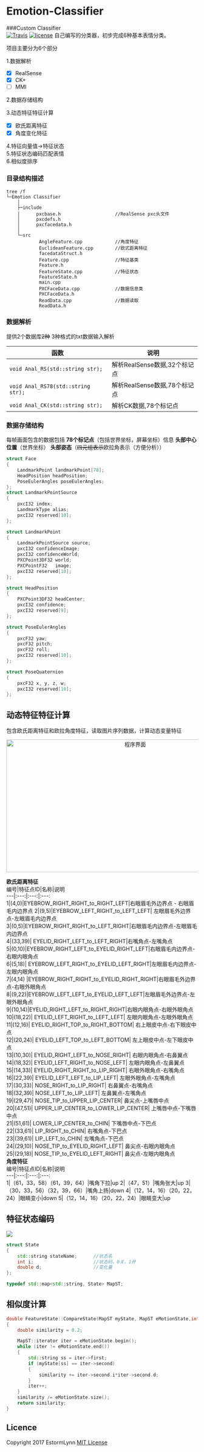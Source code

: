 ﻿# Emotion-Classifier    
###Custom Classifier   
[![Travis](https://img.shields.io/travis/rust-lang/rust.svg)]() [![license](https://img.shields.io/github/license/mashape/apistatus.svg)](https://opensource.org/licenses/MIT)
自己编写的分类器，初步完成6种基本表情分类。    


项目主要分为6个部分   


1.数据解析    
  
- [x] RealSense   
- [x] CK+  
- [ ] MMI   

2.数据存储结构   
  
3.动态特征特征计算   
  
- [x] 欧氏距离特征  
- [x] 角度变化特征  

4.特征向量值->特征状态  
5.特征状态编码匹配表情  
6.相似度排序   

### 目录结构描述
```
tree /f
└─Emotion Classifier
    │
    ├─include
    │      pxcbase.h                    //RealSense pxc头文件
    │      pxcdefs.h
    │      pxcfacedata.h
    │
    └─src
            AngleFeature.cpp            //角度特征
            EuclideanFeature.cpp        //欧式距离特征
            facedataStruct.h            
            Feature.cpp                 //特征基类
            Feature.h
            FeatureState.cpp            //特征状态
            FeatureState.h
            main.cpp                
            PXCFaceData.cpp             //数据信息类
            PXCFaceData.h
            ReadData.cpp                //数据读取
            ReadData.h
```

### 数据解析 
提供2个数据库~~2种~~ 3种格式的txt数据输入解析

函数|说明
---|---
`void Anal_RS(std::string str);`				    |解析RealSense数据,32个标记点
`void Anal_RS78(std::string str);`				|解析RealSense数据,78个标记点
`void Anal_CK(std::string str);`					|解析CK数据,78个标记点


### 数据存储结构 
每帧画面包含的数据包括
**78个标记点**（包括世界坐标，屏幕坐标）信息
**头部中心位置**（世界坐标）
**头部姿态**（~~四元组表示~~欧拉角表示（方便分析）） 
```c++
struct Face
{
	LandmarkPoint landmarkPoint[78];
	HeadPosition headPosition;
	PoseEulerAngles poseEulerAngles;
};
struct LandmarkPointSource
{
	pxcI32 index;
	LandmarkType alias;
	pxcI32 reserved[10];
};

struct LandmarkPoint
{
	LandmarkPointSource source;
	pxcI32 confidenceImage;
	pxcI32 confidenceWorld;
	PXCPoint3DF32 world;
	PXCPointF32   image;
	pxcI32 reserved[10];
};

struct HeadPosition
{
	PXCPoint3DF32 headCenter;
	pxcI32 confidence;
	pxcI32 reserved[9];
};

struct PoseEulerAngles
{
	pxcF32 yaw;
	pxcF32 pitch;
	pxcF32 roll;
	pxcI32 reserved[10];
};

struct PoseQuaternion
{
	pxcF32 x, y, z, w;
	pxcI32 reserved[10];
};
```

## 动态特征特征计算   
包含欧氏距离特征和欧拉角度特征，读取图片序列数据，计算动态变量特征 
<div align=center><img src="http://oo8jzybo8.bkt.clouddn.com/landmarkPoint.png" width="663" height="350" alt="程序界面"/></div>

**欧氏距离特征**    
编号|特征点ID|名称|说明  
---|:---:|:---:|:---:  
1|(4,0)|EYEBROW_RIGHT_RIGHT_to_RIGHT_LEFT|右眼眉毛外边界点 - 右眼眉毛内边界点
2|(9,5)|EYEBROW_LEFT_RIGHT_to_LEFT_LEFT| 左眼眉毛外边界点-左眼眉毛内边界点   
3|(0,5)|EYEBROW_RIGHT_RIGHT_to_LEFT_RIGHT|右眼眉毛内边界点-左眼眉毛内边界点   
4|(33,39)| EYELID_RIGHT_LEFT_to_LEFT_RIGHT|右嘴角点-左嘴角点           
5|(0,10)|EYEBROW_RIGHT_LEFT_to_EYELID_RIGHT_LEFT|右眼眉毛内边界点-右眼内眼角点       
6|(5,18)| EYEBROW_LEFT_RIGHT_to_EYELID_LEFT_RIGHT|左眼眉毛内边界点-左眼内眼角点       
7|(4,14) |EYEBROW_RIGHT_RIGHT_to_EYELID_RIGHT_RIGHT|右眼眉毛外边界点-右眼外眼角点      
8|(9,22)|EYEBROW_LEFT_LEFT_to_EYELID_LEFT_LEFT|左眼眉毛外边界点-左眼外眼角点      
9|(10,14)|EYELID_RIGHT_LEFT_to_RIGHT_RIGHT|右眼内眼角点-右眼外眼角点           
10|(18,22)|	EYELID_LEFT_RIGHT_to_LEFT_LEFT| 左眼内眼角点-左眼外眼角点         
11|(12,16)|		EYELID_RIGHT_TOP_to_RIGHT_BOTTOM| 右上眼皮中点-右下眼皮中点          
12|(20,24)|		EYELID_LEFT_TOP_to_LEFT_BOTTOM| 左上眼皮中点-左下眼皮中点          
13|(10,30)|		EYELID_RIGHT_LEFT_to_NOSE_RIGHT| 右眼内眼角点-右鼻翼点              
14|(18,32)|		EYELID_LEFT_RIGHT_to_NOSE_LEFT| 左眼内眼角点-左鼻翼点              
15|(14,33)|		EYELID_RIGHT_RIGHT_to_LIP_RIGHT| 右眼外眼角点-右嘴角点              
16|(22,39)|		EYELID_LEFT_LEFT_to_LIP_LEFT| 左眼外眼角点-左嘴角点              
17|(30,33)|		NOSE_RIGHT_to_LIP_RIGHT| 右鼻翼点-右嘴角点                  
18|(32,39)|		NOSE_LEFT_to_LIP_LEFT| 左鼻翼点-左嘴角点                  
19|(29,47)|		NOSE_TIP_to_UPPER_LIP_CENTER| 鼻尖点-上嘴唇中点                  
20|(47,51)|		UPPER_LIP_CENTER_to_LOWER_LIP_CENTER| 上嘴唇中点-下嘴唇中点              
21|(51,61)|		LOWER_LIP_CENTER_to_CHIN| 下嘴唇中点-下巴点                  
22|(33,61)|		LIP_RIGHT_to_CHIN| 右嘴角点-下巴点                    
23|(39,61)|		LIP_LEFT_to_CHIN| 左嘴角点-下巴点                    
24|(29,10)|		NOSE_TIP_to_EYELID_RIGHT_LEFT| 鼻尖点-右眼内眼角点                
25|(29,18)|		NOSE_TIP_to_EYELID_LEFT_RIGHT| 鼻尖点-左眼内眼角点                
**角度特征**   
编号|特征点ID|名称|说明  
---|:---:|:---:|:---:  
1|（61，33，58）（61，39，64）|嘴角下拉|up
2|（47，51）|嘴角张大|up
3|（30，33，56）（32，39，66）|嘴角上扬|down
4|（12，14，16）（20，22，24）|眼睛变小|down
5|（12，14，16）（20，22，24）|眼睛变大|up

## 特征状态编码
![](http://oo8jzybo8.bkt.clouddn.com/%E7%8A%B6%E6%80%81%E7%BC%96%E7%A0%81.png)
```C++
struct State
{
	std::string stateName;		//状态名
	int i;						//状态码，0关，1开
	double d;					//变化量
};

typedef std::map<std::string, State> MapST;
```
## 相似度计算
```C++
double FeatureState::CompareState(MapST myState, MapST eMotionState,int Num)
{
	double similarity = 0.2;

	MapST::iterator iter = eMotionState.begin();
	while (iter != eMotionState.end())
	{
		std::string ss = iter->first;
		if (myState[ss] == iter->second)
		{			
			similarity += iter->second.i*iter->second.d;
		}
		iter++;
	}
	similarity /= eMotionState.size();
	return similarity;
}
```

## Licence

Copyright 2017 EstormLynn [MIT License](https://opensource.org/licenses/MIT)